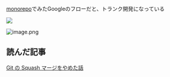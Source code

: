 [monorepo](/top/Sprint/7月/monorepo)でみたGoogleのフローだと、トランク開発になっている

![](https://dev.azure.com/hibohiboo/b0423023-ba3b-454b-a52c-2cd1455f5c9b/_apis/git/repositories/7e06f0b9-7669-4eb7-8bf8-a84d6e6f3242/Items?path=/wiki/.attachments/image-abf42b50-0659-4006-82fb-a306c2387164.png&download=false&resolveLfs=true&%24format=octetStream&api-version=5.0-preview.1&sanitize=true&versionDescriptor.version=wiki)

![image.png](/.attachments/image-9b0012fe-502b-4d10-a0d2-5cfadb8bb0a8.png)

## 読んだ記事
[Git の Squash マージをやめた話](https://tech.mobilefactory.jp/entry/2023/11/29/160000)
